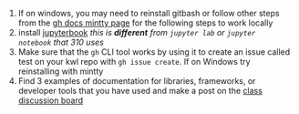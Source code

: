 1. If on windows, you may need to reinstall gitbash or follow other steps from the [gh docs mintty page](https://cli.github.com/manual/gh_help_mintty) for the following steps to work locally
1. install [jupyterbook](https://jupyterbook.org/en/stable/intro.html) *this is **different** from `jupyter lab` or `jupyter notebook` that 310 uses*
2. Make sure that the `gh` CLI tool works by using it to create an issue called test on your kwl repo with `gh issue create`. If on Windows try reinstalling with mintty
3. Find 3 examples of documentation for libraries, frameworks, or developer tools that you have used and make a post on the [class discussion board](https://github.com/orgs/compsys-progtools/discussions/7)